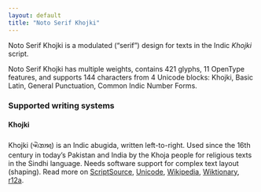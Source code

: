```yaml
---
layout: default
title: "Noto Serif Khojki"
---
```

Noto Serif Khojki is a modulated (“serif”) design for texts in the Indic _Khojki_ script. 

Noto Serif Khojki has multiple weights, contains 421 glyphs, 11 OpenType features, and supports 144 characters from 4 Unicode blocks: Khojki, Basic Latin, General Punctuation, Common Indic Number Forms.


### Supported writing systems


#### Khojki

Khojki (<span class='autonym'>𑈉𑈲𑈐𑈈𑈮</span>) is an Indic abugida, written left-to-right. Used since the 16th century in today’s Pakistan and India by the Khoja people for religious texts in the Sindhi language. Needs software support for complex text layout (shaping). Read more on [ScriptSource](https://scriptsource.org/scr/Khoj), [Unicode](https://www.unicode.org/versions/Unicode13.0.0/ch15.pdf#G81423), [Wikipedia](https://en.wikipedia.org/wiki/ISO_15924:Khoj), [Wiktionary](https://en.wiktionary.org/wiki/Category:Khojki_script), [r12a](https://r12a.github.io/scripts/links?iso=Khoj).

